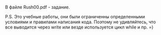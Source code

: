В файле Rush00.pdf - задание. 

P.S. Это учебные работы, они были ограниченны определенными условиями и правилами написания кода.
Поэтому не удивляйтесь, что все выводится через write или везде используется цикл while и пр. =)
